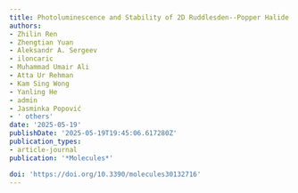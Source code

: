 ```yaml
---
title: Photoluminescence and Stability of 2D Ruddlesden--Popper Halide Perovskites
authors:
- Zhilin Ren
- Zhengtian Yuan
- Aleksandr A. Sergeev
- iloncaric
- Muhammad Umair Ali
- Atta Ur Rehman
- Kam Sing Wong
- Yanling He
- admin
- Jasminka Popović
- ' others'
date: '2025-05-19'
publishDate: '2025-05-19T19:45:06.617280Z'
publication_types:
- article-journal
publication: '*Molecules*'

doi: 'https://doi.org/10.3390/molecules30132716'
---
```

